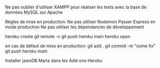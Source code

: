 Ne pas oublier d'utiliser XAMPP pour réaliser les tests avec la base de données MySQL sur Apache

Règles de mise en production:
Ne pas utiliser Nodemon
Passer Express en mode production
Ne pas utiliser les dépendances de développement

heroku create
git remote -v
git push heroku main
heroku open

en cas de défaut de mise en production:
git add .
git commit -m "some fix"
git push heroku main

Installer jawsDB Maria dans les Add-ons Heroku